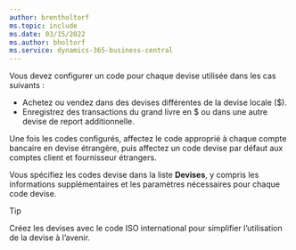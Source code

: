 ```yaml
---
author: brentholtorf
ms.topic: include
ms.date: 03/15/2022
ms.author: bholtorf
ms.service: dynamics-365-business-central
---
```

Vous devez configurer un code pour chaque devise utilisée dans les cas suivants :

- Achetez ou vendez dans des devises différentes de la devise locale ($).  
- Enregistrez des transactions du grand livre en $ ou dans une autre devise de report additionnelle.  

Une fois les codes configurés, affectez le code approprié à chaque compte bancaire en devise étrangère, puis affectez un code devise par défaut aux comptes client et fournisseur étrangers.

Vous spécifiez les codes devise dans la liste **Devises**, y compris les informations supplémentaires et les paramètres nécessaires pour chaque code devise.

> [!TIP]
> Créez les devises avec le code ISO international pour simplifier l’utilisation de la devise à l’avenir.
